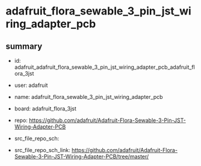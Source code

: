 # adafruit_flora_sewable_3_pin_jst_wiring_adapter_pcb
 
## summary 
* id: adafruit_adafruit_flora_sewable_3_pin_jst_wiring_adapter_pcb_adafruit_flora_3jst
* user: adafruit
* name: adafruit_flora_sewable_3_pin_jst_wiring_adapter_pcb
* board: adafruit_flora_3jst
* repo: https://github.com/adafruit/Adafruit-Flora-Sewable-3-Pin-JST-Wiring-Adapter-PCB



* src_file_repo_sch: 
* src_file_repo_sch_link: https://github.com/adafruit/Adafruit-Flora-Sewable-3-Pin-JST-Wiring-Adapter-PCB/tree/master/






